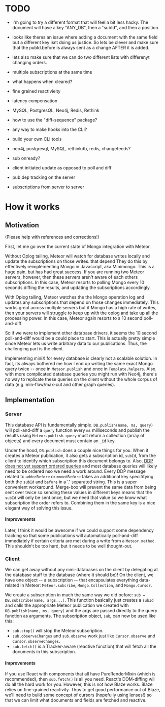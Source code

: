 
# TODO

- I'm going to try a different format that will feel a bit less hacky. The document will have a key "ANY_DB", then a "subId", and then a position. 

- looks like theres an issue where adding a document with the same field but a different key isnt doing us justice. So lets be clever and make sure that the pubId.before is always sent as
a change AFTER it is added.

- lets also make sure that we can do two different lists with differenyt changing orders.


- multiple subscriptions at the same time
- what happens when cleared?
- fine grained reactivieity
- latency compensation
- MySQL, PostgresQL, Neo4j, Redis, Rethink

- how to use the "diff-sequence" package?
- any way to make hooks into the CLI?
- build your own CLI tools
- neo4j, postgresql, MySQL, rethinkdb, redis, changefeeds?

- sub onready?

- client initiated update as opposed to poll and diff
- pub dep tracking on the server

- subscriptions from server to server

# How it works

## Motivation

(Please help with references and corrections!)

First, let me go over the current state of Mongo integration with Meteor.

Without Oplog tailing, Meteor will watch for database writes locally and update
the subscriptions on those writes. that depend They do this by effectively reimplementing
Mongo in Javascript, aka Minimongo. This is a huge pain, but has had great success.
If you are running two Meteor servers, however, then these servers aren't aware of
each others subscriptions. In this case, Meteor resorts to polling Mongo every 10 seconds
diffing the results, and updating the subscriptions accordingly.

With Oplog tailing, Meteor watches the the Mongo operation log and updates any subscriptions
that depend on those changes immediately. This works great across multiple servers but if 
Mongo has a high rate of writes, then your servers will struggle to keep up with the oplog
and take up all the processing power. In this case, Meteor again resorts to a 10 second
poll-and-diff.

So if we were to implement other database drivers, it seems the 10 second poll-and-diff
would be a could place to start. This is actually pretty simple since Meteor lets us write
arbitrary data to our publications. Thus, the challenging part is the client. 

Implementing miniX for every database is clearly not a scalable solution.
In fact, its always bothered me how I end up writing the same exact Mongo query twice -- 
once in `Meteor.publish` and once in `Template.helpers`. Also, with more complicated
database queries you might run with Neo4j, there's no way to replicate these queries 
on the client without the whole corpus of data (e.g. min-flow/max-cut and other graph queries).

## Implementation

### Server

This database API is fundamentally simple. `DB.publish(name, ms, query)` will 
poll-and-diff a `query` function every `ms` milliseconds and publish the results
using `Meteor.publish`. `query` must return a collection (array of objects) and every
document must contain an `_id` key.

Under the hood, `DB.publish` does a couple nice things for you. When it creates a
Meteor publication, it also gets a subscription id, `subId`, from the client to identify
which subscription this document belongs to.
Also, [DDP does not yet support ordered queries](1) and most database queries will likely
need to be ordered nso we need a work around. 
Every DDP message related to `addedBefore` or `movedBefore` takes an additional key
specififying both the `subId` and `before` in a '.' separated string. This is a super 
convenient workaround. Merge-box will prevent the same data from being sent over
twice so sending these values in different keys means that the `subId` will only be sent
once, but we need that value so we know what subscription the order refers to. Combining
them in the same key is a nice elegant way of solving this issue. 

#### Improvements

Later, I think it would be awesome if we could support some dependency tracking so that
some publications will automatically poll-and-diff immediately if certain criteria are met
during a write from a `Meteor.method`. This shouldn't be too hard, but it needs to be well
thought-out.

### Client

We can get away without any mini-databases on the client by delegating all the 
database stuff to the database (where it should be)! On the client, we have one
object -- a subscription -- that encapsulates everything data-related in Meteor: 
`Meteor.subcribe`, `Mongo.Collection`, and  `Mongo.Cursor`.

We create a subscription in much the same way we did before: 
`sub = DB.subscribe(name, args...)`.
This function basically just creates a `subId` and calls the appropriate Meteor publication
we created with `DB.publish(name, ms, query)` and the args are passed directly to the 
query function as arguments. The subscription object, `sub`, can now be used like this:
- `sub.stop()` will stop the Meteor subscription.
- `sub.observeChanges` and `sub.observe` work just like `Cursor.observe` and `Cursor.observeChanges`.
- `sub.fetch()` is a Tracker-aware (reactive function) that will fetch all the documents
in this subscription. 

#### Improvements

If you use React with components that all have PureRenderMixin (which is recommended), 
then `sub.fetch()` is all you need. React's DOM-diffing will do all the hard work for you. 
However, this is not how Blaze works. Blaze relies on fine-grained reactivity. Thus to get
good performance out of Blaze, we'll need to build some concept of cursors (hopefully using
lenses!) so that we can limit what documents and fields are fetched and reactive.


[1]:https://github.com/meteor/meteor/blob/e2616e8010dfb24f007e5b5ca629258cd172ccdb/packages/ddp/DDP.md#procedure-2